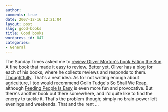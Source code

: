 ```yaml
---
author:
comments: true
date: 2007-12-16 12:21:04
layout: post
slug: good-books
title: Good books
wordpress_id: 847
categories:
- General
---
```


The Sunday Times asked me to [review Oliver Morton's book Eating the Sun](http://entertainment.timesonline.co.uk/tol/arts_and_entertainment/books/science/article3017106.ece). A fine book that made it easy to review. Better yet, Oliver has a blog for each of his books, where he collects reviews and responds to them. [Thoughtfully](http://heliophage.wordpress.com/2007/12/10/review-jeremy-cherfas-in-the-sunday-times/). That's a neat idea. As for not writing enough about agriculture, I too would recommend Colin Tudge's  So Shall We Reap, although [Feeding People Is Easy](http://paripublishing.com/books/feedingpeopleiseasy/)  is even more fun and provocative. But there's another book out there somewhere, and I'd quite like to find the energy to tackle it. That's the problem though; simply no brain-power left evenings and weekends. That and the rent ...
